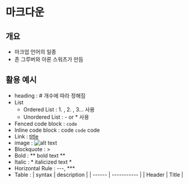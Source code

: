 # 마크다운

## 개요
* 마크업 언어의 일종
* 존 그루버와 아론 스워츠가 만듬

## 활용 예시
* heading : # 개수에 따라 정해짐
* List
  * Ordered List : 1. , 2. , 3... 사용
  * Unordered List : - or * 사용
* Fenced code block : ```code```
* Inline code block : code `code` code
* Link : [title](https://www.example.com)
* image : ![alt text](image.jpg)
* Blockquote : >
* Bold : ** bold text **
* Italic : * italicized text *
* Horizontal Rule : ---, ***
* Table : | syntax | description |
          | ------ | ----------- |
          | Header | Title       |
          